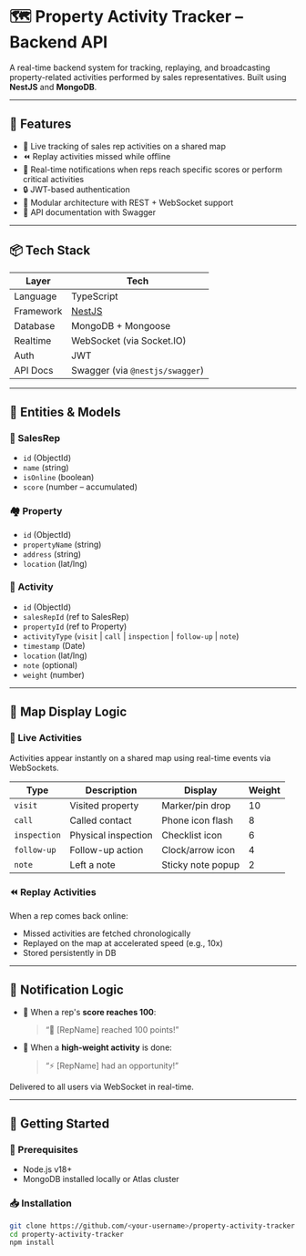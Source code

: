 # 🗺️ Property Activity Tracker – Backend API

A real-time backend system for tracking, replaying, and broadcasting property-related activities performed by sales representatives. Built using **NestJS** and **MongoDB**.

---

## 🚀 Features

- 🔴 Live tracking of sales rep activities on a shared map
- ⏪ Replay activities missed while offline
- 📡 Real-time notifications when reps reach specific scores or perform critical activities
- 🔒 JWT-based authentication
- 🧱 Modular architecture with REST + WebSocket support
- 📖 API documentation with Swagger

---

## 📦 Tech Stack

| Layer          | Tech                          |
|---------------|-------------------------------|
| Language       | TypeScript                    |
| Framework      | [NestJS](https://nestjs.com)  |
| Database       | MongoDB + Mongoose            |
| Realtime       | WebSocket (via Socket.IO)     |
| Auth           | JWT                           |
| API Docs       | Swagger (via `@nestjs/swagger`) |

---

## 🧱 Entities & Models

### 🧍 SalesRep
- `id` (ObjectId)
- `name` (string)
- `isOnline` (boolean)
- `score` (number – accumulated)

### 🏘️ Property
- `id` (ObjectId)
- `propertyName` (string)
- `address` (string)
- `location` (lat/lng)

### 📝 Activity
- `id` (ObjectId)
- `salesRepId` (ref to SalesRep)
- `propertyId` (ref to Property)
- `activityType` (`visit` | `call` | `inspection` | `follow-up` | `note`)
- `timestamp` (Date)
- `location` (lat/lng)
- `note` (optional)
- `weight` (number)

---

## 🧭 Map Display Logic

### 🔴 Live Activities
Activities appear instantly on a shared map using real-time events via WebSockets.

| Type        | Description              | Display              | Weight |
|-------------|--------------------------|----------------------|--------|
| `visit`     | Visited property         | Marker/pin drop      | 10     |
| `call`      | Called contact           | Phone icon flash     | 8      |
| `inspection`| Physical inspection      | Checklist icon       | 6      |
| `follow-up` | Follow-up action         | Clock/arrow icon     | 4      |
| `note`      | Left a note              | Sticky note popup    | 2      |

### ⏪ Replay Activities
When a rep comes back online:
- Missed activities are fetched chronologically
- Replayed on the map at accelerated speed (e.g., 10x)
- Stored persistently in DB

---

## 🔔 Notification Logic

- 🔢 When a rep's **score reaches 100**:
  > “🎉 [RepName] reached 100 points!”

- 📌 When a **high-weight activity** is done:
  > “⚡ [RepName] had an opportunity!”

Delivered to all users via WebSocket in real-time.

---

## 🧪 Getting Started

### 🔧 Prerequisites
- Node.js v18+
- MongoDB installed locally or Atlas cluster

### 📥 Installation

```bash
git clone https://github.com/<your-username>/property-activity-tracker.git
cd property-activity-tracker
npm install
